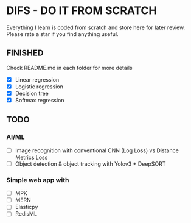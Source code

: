 # DIFS - DO IT FROM SCRATCH

Everything I learn is coded from scratch and store here for later review. Please rate a star if you find anything useful.

## FINISHED

Check README.md in each folder for more details

- [x] Linear regression
- [x] Logistic regression
- [x] Decision tree
- [x] Softmax regression

## TODO

### AI/ML

- [ ] Image recognition with conventional CNN (Log Loss) vs Distance Metrics Loss
- [ ] Object detection & object tracking with Yolov3 + DeepSORT

### Simple web app with

- [ ] MPK
- [ ] MERN
- [ ] Elasticpy
- [ ] RedisML
